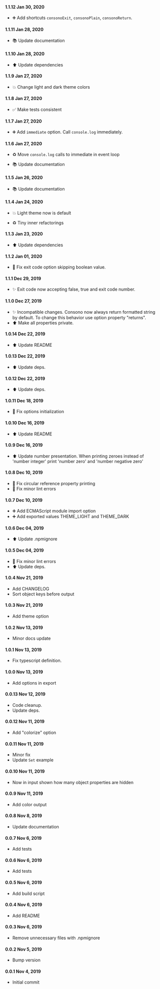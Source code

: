 #### 1.1.12 Jan 30, 2020

-   ➕ Add shortcuts `consonoExit`, `consonoPlain`, `consonoReturn`.

#### 1.1.11 Jan 28, 2020

-   📚 Update documentation

#### 1.1.10 Jan 28, 2020

-   ⬆️ Update dependencies

#### 1.1.9 Jan 27, 2020

-   💥 Change light and dark theme colors

#### 1.1.8 Jan 27, 2020

-   ✅️ Make tests consistent

#### 1.1.7 Jan 27, 2020

-   ➕️ Add `immediate` option. Call `console.log` immediately.

#### 1.1.6 Jan 27, 2020

-   ♻️ Move `console.log` calls to immediate in event loop

-   📚 Update documentation

#### 1.1.5 Jan 26, 2020

-   📚 Update documentation

#### 1.1.4 Jan 24, 2020

-   💥 Light theme now is default

-   ♻️ Tiny inner refactorings

#### 1.1.3 Jan 23, 2020

-   ⬆️ Update dependencies

#### 1.1.2 Jan 01, 2020

-   🐛 Fix exit code option skipping boolean value.

#### 1.1.1 Dec 29, 2019

-   ✨ Exit code now accepting false, true and exit code number.

#### 1.1.0 Dec 27, 2019

-   ✨ Incompatible changes. Consono now always return formatted string by default. To change this behavior use option property "returns".
-   ⬆️ Make all properties private.

#### 1.0.14 Dec 22, 2019

-   ⬆️ Update README

#### 1.0.13 Dec 22, 2019

-   ⬆️ Update deps.

#### 1.0.12 Dec 22, 2019

-   ⬆️ Update deps.

#### 1.0.11 Dec 18, 2019

-   🐛 Fix options initialization

#### 1.0.10 Dec 16, 2019

-   ⬆️ Update README

#### 1.0.9 Dec 16, 2019

-   ⬆️ Update number presentation. When printing zeroes instead of 'number integer' print 'number zero' and 'number negative zero'

#### 1.0.8 Dec 10, 2019

-   🐛 Fix circular reference property printing
-   🐛 Fix minor lint errors

#### 1.0.7 Dec 10, 2019

-   ➕️ Add ECMAScript module import option
-   ➕️ Add exported values THEME_LIGHT and THEME_DARK

#### 1.0.6 Dec 04, 2019

-   ⬆️ Update .npmignore

#### 1.0.5 Dec 04, 2019

-   🐛 Fix minor lint errors
-   ⬆️ Update deps.

#### 1.0.4 Nov 21, 2019

-   Add CHANGELOG
-   Sort object keys before output

#### 1.0.3 Nov 21, 2019

-   Add theme option

#### 1.0.2 Nov 13, 2019

-   Minor docs update

#### 1.0.1 Nov 13, 2019

-   Fix typescript definition.

#### 1.0.0 Nov 13, 2019

-   Add options in export

#### 0.0.13 Nov 12, 2019

-   Code cleanup.
-   Update deps.

#### 0.0.12 Nov 11, 2019

-   Add "colorize" option

#### 0.0.11 Nov 11, 2019

-   Minor fix
-   Update `Set` example

#### 0.0.10 Nov 11, 2019

-   Now in input shown how many object properties are hidden

#### 0.0.9 Nov 11, 2019

-   Add color output

#### 0.0.8 Nov 8, 2019

-   Update documentation

#### 0.0.7 Nov 6, 2019

-   Add tests

#### 0.0.6 Nov 6, 2019

-   Add tests

#### 0.0.5 Nov 6, 2019

-   Add build script

#### 0.0.4 Nov 6, 2019

-   Add README

#### 0.0.3 Nov 6, 2019

-   Remove unnecessary files with .npmignore

#### 0.0.2 Nov 5, 2019

-   Bump version

#### 0.0.1 Nov 4, 2019

-   Initial commit
